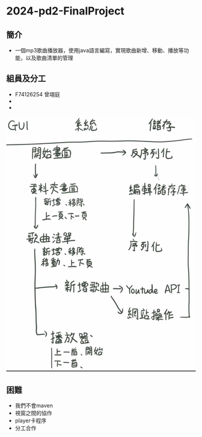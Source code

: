 # 2024-pd2-FinalProject
## 簡介
- 一個mp3歌曲播放器，使用java語言編寫，實現歌曲新增、移動、播放等功能，以及歌曲清單的管理
## 組員及分工
- F74126254 曾翊庭
-
-
![image](https://github.com/penguiney/2024-pd2-FinalProject/blob/d7cde1b5764f7c747068c975a939d667fa7be957/picture/finalproject%E6%9C%80%E7%B5%82%E5%88%86%E5%B7%A5.jpg)
## 困難
- 我們不會maven
- 視窗之間的協作
- player卡程序
- 分工合作
